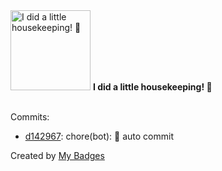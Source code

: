 <img src="https://my-badges.github.io/my-badges/chore-commit.png" alt="I did a little housekeeping! 🧹" title="I did a little housekeeping! 🧹" width="128">
<strong>I did a little housekeeping! 🧹</strong>
<br><br>

Commits:

- <a href="https://github.com/WinJayX/015.BaseServ/commit/d1429670588c104de625529af6f3ac2a2496a185">d142967</a>: chore(bot): 🙈 auto commit


Created by <a href="https://github.com/my-badges/my-badges">My Badges</a>